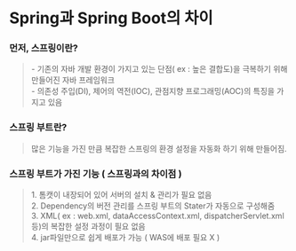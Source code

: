 # Spring과 Spring Boot의 차이

### **먼저, 스프링이란?**

> \- 기존의 자바 개발 환경이 가지고 있는 단점( ex : 높은 결합도)을 극복하기 위해 만들어진 자바 프레임워크\
> \- 의존성 주입(DI), 제어의 역전(IOC), 관점지향 프로그래밍(AOC)의 특징을 가지고 있음

### **스프링 부트란?**

> 많은 기능을 가진 만큼 복잡한 스프링의 환경 설정을 자동화 하기 위해 만들어짐.

### **스프링 부트가 가진 기능 ( 스프링과의 차이점 )**

> 1\. 톰캣이 내장되어 있어 서버의 설치 & 관리가 필요 없음\
> 2\. Dependency의 버전 관리를 스프링 부트의 Stater가 자동으로 구성해줌\
> 3\. XML( ex : web.xml, dataAccessContext.xml, dispatcherServlet.xml 등)의 복잡한 설정 과정이 필요 없음\
> 4\.  jar파일만으로 쉽게 배포가 가능 ( WAS에 배포 필요 X )

